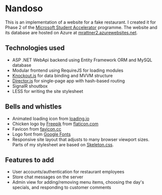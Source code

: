 # Nandoso
This is an implementation of a website for a fake restaurant. I created it for Phase 2 of the [Microsoft Student Accelerator](http://www.msa.ms/) programme. The website and its database are hosted on Azure at [mrattner2.azurewebsites.net](http://mrattner2.azurewebsites.net/).

## Technologies used
* ASP .NET WebApi backend using Entity Framework ORM and MySQL database
* Modular frontend using RequireJS for loading modules
* [Knockout.js](http://knockoutjs.com/) for data binding and MVVM structure
* [Director.js](http://github.com/flatiron/director) for single-page app with hash-based routing
* SignalR shoutbox
* LESS for writing the site stylesheet

## Bells and whistles
* Animated loading icon from [loading.io](http://loading.io/)
* Chicken logo by [Freepik](http://www.freepik.com) from [flaticon.com](http://www.flaticon.com)
* Favicon from [favicon.cc](http://www.favicon.cc/?action=icon&file_id=838863)
* Logo font from [Google Fonts](http://www.google.com/fonts/specimen/Sigmar+One)
* Responsive site layout that adjusts to many browser viewport sizes. Parts of my stylesheet are based on [Skeleton.css](http://getskeleton.com/).

## Features to add
* User accounts/authentication for restaurant employees
* Store chat messages on the server
* Admin view for adding/removing menu items, choosing the day's specials, and responding to customer comments